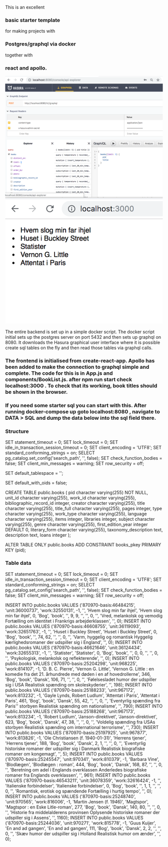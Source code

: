 This is an excellent 
### basic starter template 
for making projects with 
### Postgres/graphql via docker
together with 
### react and apollo. 

![alt text](https://github.com/stanfordv/graphql-template/blob/master/backend.png)
![alt text](https://github.com/stanfordv/graphql-template/blob/master/frontend.png)

The entire backend is set up in a simple docker script. The docker script initial sets up the postgres server on port 5432 and then sets up graphql on 8080. It downloads the Hasura graphical user interface where it is possible create sql tables on the fly and then read those tables via graphql calls. 


### The frontend is initialised from create-react-app. Apollo has been added to make the connection to graphql simple and complete. The code for this is in App.js and components/BookList.js. after npm run start check localhost:3000 . To check that its working, book titles should be shown in the browser.


### If you need some starter sql you can start with this. After running docker-compose up goto localhost:8080 , navigate to DATA > SQL and dump the data below into the sql field there.

### Structure

SET statement_timeout = 0;
SET lock_timeout = 0;
SET idle_in_transaction_session_timeout = 0;
SET client_encoding = 'UTF8';
SET standard_conforming_strings = on;
SELECT pg_catalog.set_config('search_path', '', false);
SET check_function_bodies = false;
SET client_min_messages = warning;
SET row_security = off;

SET default_tablespace = '';

SET default_with_oids = false;


CREATE TABLE public.books (
    pid character varying(255) NOT NULL,
    unit_id character varying(255),
    work_id character varying(255),
    bibliographic_record_id integer,
    creator character varying(255),
    title character varying(255),
    title_full character varying(255),
    pages integer,
    type character varying(255),
    work_type character varying(255),
    language character varying(255),
    items integer,
    libraries integer,
    subject character varying(255),
    genre character varying(255),
    first_edition_year integer DEFAULT 0,
    literary_form character varying(255),
    taxonomy_description text,
    description text,
    loans integer
);


ALTER TABLE ONLY public.books
    ADD CONSTRAINT books_pkey PRIMARY KEY (pid);

###


### Table data


SET statement_timeout = 0;
SET lock_timeout = 0;
SET idle_in_transaction_session_timeout = 0;
SET client_encoding = 'UTF8';
SET standard_conforming_strings = on;
SELECT pg_catalog.set_config('search_path', '', false);
SET check_function_bodies = false;
SET client_min_messages = warning;
SET row_security = off;


INSERT INTO public.books VALUES ('870970-basis:46484215', 'unit:36000737', 'work:32550131', -1, '', 'Hvem slog min far ihjel', 'Hvem slog min far ihjel', 0, 'Bog', 'book', '', 9, 9, '', '', 0, '', 'Vred, melankolsk og vemodig
Fortælling om identitet i Frankrigs arbejderklassen', '', 0);
INSERT INTO public.books VALUES ('870970-basis:46608755', 'unit:36119093', 'work:32651763', -1, '', 'Huset i Buckley Street', 'Huset i Buckley Street', 0, 'Bog', 'book', '', 74, 62, '', '', 0, '', 'Varm, hyggelig og romantisk
Hyggelig kærlighedsromaner der udspiller sig i England', '', 0);
INSERT INTO public.books VALUES ('870970-basis:46621646', 'unit:36124434', 'work:32655313', -1, '', 'Statister', 'Statister', 0, 'Bog', 'book', '', 0, 0, '', '', 0, '', 'Psykologisk, melankolsk og reflekterende', '', 0);
INSERT INTO public.books VALUES ('870970-basis:25204298', 'unit:968225', 'work:814107', -1, 'D. B. C. Pierre', 'Vernon G. Little', 'Vernon G. Little : en komedie fra det 21. århundrede med døden i en af hovedrollerne', 346, 'Bog', 'book', 'Dansk', 106, 71, '', '', 0, '', 'Følelsesladet humor der udspiller sig i USA
Realistisk spænding om skoleskyderier', '', 198);
INSERT INTO public.books VALUES ('870970-basis:25188233', 'unit:967172', 'work:813232', -1, 'Gayle Lynds, Robert Ludlum', 'Attentat i Paris', 'Attentat i Paris', 461, 'Bog', 'book', 'Dansk', 55, 42, '', '', 0, '', 'Eventyrlig spænding fra Paris'' storbyen
Realistisk spænding om nationalisme', '', 790);
INSERT INTO public.books VALUES ('870970-basis:25188268', 'unit:967173', 'work:813234', -1, 'Robert Ludlum', 'Janson-direktivet', 'Janson-direktivet', 623, 'Bog', 'book', 'Dansk', 47, 38, '', '', 0, '', 'Voldelig spænding fra USAs storbyen
Realistisk spænding om international terrorisme', '', 730);
INSERT INTO public.books VALUES ('870970-basis:25197925', 'unit:967877', 'work:813826', -1, 'Ole Christiansen (f. 1940-01-31)', 'Herrens tjener', 'Herrens tjener', 188, 'Bog', 'book', 'Dansk', 2, 1, '', '', 0, '', 'Eventyrlig historiske romaner der udspiller sig i Danmark
Realistisk biografiske romaner om kongemagt', '', 5);
INSERT INTO public.books VALUES ('870970-basis:25245547', 'unit:970341', 'work:810379', -1, 'Barbara Vine', 'Blodlægen', 'Blodlægen : roman', 444, 'Bog', 'book', 'Dansk', 168, 87, '', '', 0, '', 'Beretning om adel i Englands overklassen
Anderledes biografiske romaner fra Englands overklassen', '', 961);
INSERT INTO public.books VALUES ('870970-basis:46543211', 'unit:36078359', 'work:32616424', -1, '', 'Italienske forbindelser', 'Italienske forbindelser', 0, 'Bog', 'book', '', 1, 1, '', '', 0, '', 'Romantisk, erotisk og spændende
Fortælling i hurtig tempo', '', 0);
INSERT INTO public.books VALUES ('870970-basis:25248740', 'unit:970565', 'work:816006', -1, 'Martin Jensen (f. 1946)', 'Magtspor', 'Magtspor : en Eske Litle-roman', 277, 'Bog', 'book', 'Dansk', 140, 80, '', '', 0, '', 'Historie fra middelalderens provinsen
Oplysende historiske romaner der udspiller sig i Assens', '', 1160);
INSERT INTO public.books VALUES ('870970-basis:25244036', 'unit:970271', 'work:815778', -1, 'Guus Kuijer', 'En and ad gangen', 'En and ad gangen', 111, 'Bog', 'book', 'Dansk', 2, 2, '', '', 0, '', 'Skæv humor der udspiller sig i Holland
Realistisk humor om ænder', '', 0);

###
